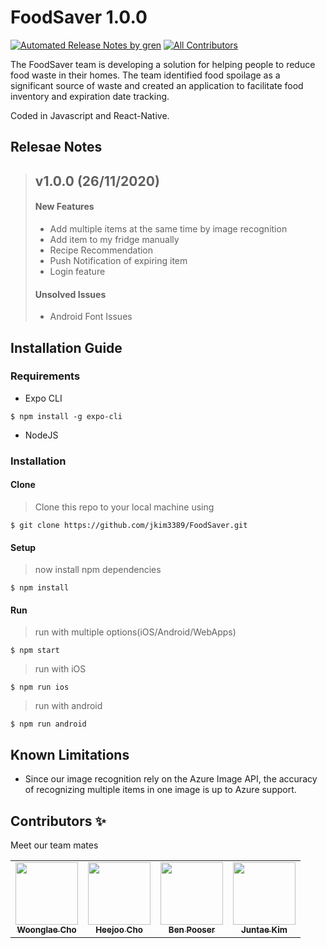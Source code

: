 # FoodSaver 1.0.0

[![Automated Release Notes by gren](https://img.shields.io/badge/%F0%9F%A4%96-release%20notes-00B2EE.svg)](https://github.com/alexhan46/studyfind-ai-web-crawler/)
[![All Contributors](https://img.shields.io/badge/all_contributors-5-orange.svg?style=flat-square)](#contributors-)

The FoodSaver team is developing a solution for helping people to reduce food waste in their homes. The team identified food spoilage as a significant source of waste and created an application to facilitate food inventory and expiration date tracking.

Coded in Javascript and React-Native.

## Relesae Notes

> ## v1.0.0 (26/11/2020)
>
> #### New Features
>
> - Add multiple items at the same time by image recognition
> - Add item to my fridge manually
> - Recipe Recommendation
> - Push Notification of expiring item
> - Login feature
>
> #### Unsolved Issues
>
> - Android Font Issues

## Installation Guide

### Requirements

- Expo CLI

```shell
$ npm install -g expo-cli
```

- NodeJS

### Installation

#### Clone

> Clone this repo to your local machine using

```shell
$ git clone https://github.com/jkim3389/FoodSaver.git
```

#### Setup

> now install npm dependencies

```shell
$ npm install
```

#### Run

> run with multiple options(iOS/Android/WebApps)

```shell
$ npm start
```

> run with iOS

```shell
$ npm run ios
```

> run with android

```shell
$ npm run android
```

## Known Limitations

- Since our image recognition rely on the Azure Image API, the accuracy of recognizing multiple items in one image is up to Azure support.

## Contributors ✨

Meet our team mates

<!-- ALL-CONTRIBUTORS-LIST:START - Do not remove or modify this section -->
<!-- prettier-ignore-start -->
<!-- markdownlint-disable -->
<table>
  <tr>
    <td align="center"><a href="https://github.com/woonglae"><img src="https://avatars1.githubusercontent.com/u/13613663?s=460&v=4" width="100px;" alt=""/><br /><sub><b>Woonglae Cho</b></sub></a><br /></td>
    <td align="center"><a href="https://github.com/joheeju"><img src="https://avatars1.githubusercontent.com/u/31485229?s=460&u=3a9ec697656d5171102d81d4fcd1e4dd89a666cd&v=4" width="100px;" alt=""/><br /><sub><b>Heejoo Cho</b></sub></a><br /></td>
    <td align="center"><a href="https://github.com/bpooser3"><img src="https://avatars1.githubusercontent.com/u/70162294?s=460&v=4" width="100px;" alt=""/><br /><sub><b>Ben Pooser</b></sub></a><br /></td>
    <td align="center"><a href="https://github.com/jkim3389"><img src="https://avatars0.githubusercontent.com/u/45981964?s=460&v=4" width="100px;" alt=""/><br /><sub><b>Juntae Kim</b></sub></a><br /></td>
  </tr>
</table>
